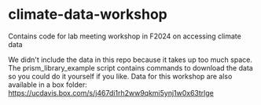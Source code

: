 # climate-data-workshop
Contains code for lab meeting workshop in F2024 on accessing climate data 

We didn't include the data in this repo because it takes up too much space. The prism_library_example script contains commands to download the data so you could do it yourself if you like. Data for this workshop are also available in a box folder: https://ucdavis.box.com/s/j467di1rh2ww9qkmi5ynj1w0x63trlge 

